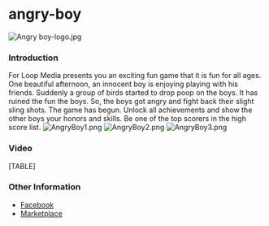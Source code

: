 # angry-boy

![Angry boy-logo.jpg](../.gitbook/assets/migrated\_media-Angry\_boy-logo.jpg)

### Introduction

For Loop Media presents you an exciting fun game that it is fun for all ages. One beautiful afternoon, an innocent boy is enjoying playing with his friends. Suddenly a group of birds started to drop poop on the boys. It has ruined the fun the boys. So, the boys got angry and fight back their slight sling shots. The game has begun. Unlock all achievements and show the other boys your honors and skills. Be one of the top scorers in the high score list. ![AngryBoy1.png](../.gitbook/assets/migrated\_media-AngryBoy1.png) ![AngryBoy2.png](../.gitbook/assets/migrated\_media-AngryBoy2.png) ![AngryBoy3.png](../.gitbook/assets/migrated\_media-AngryBoy3.png)

### Video

\[TABLE]

### Other Information

* [Facebook](http://www.facebook.com/IAmAngryBoy?ref=hl)
* [Marketplace](http://www.windowsphone.com/en-us/store/app/angry-boy/e6581896-66ab-41eb-ba66-450eeec01b84)
